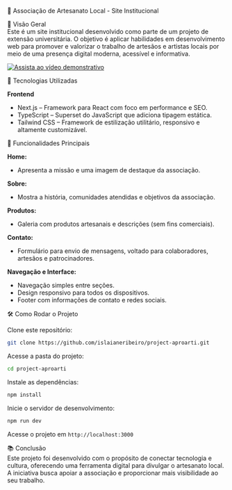 🎨 Associação de Artesanato Local - Site Institucional

📌 Visão Geral  
Este é um site institucional desenvolvido como parte de um projeto de extensão universitária. O objetivo é aplicar habilidades em desenvolvimento web para promover e valorizar o trabalho de artesãos e artistas locais por meio de uma presença digital moderna, acessível e informativa.
 
[![Assista ao vídeo demonstrativo](https://img.youtube.com/vi/ECh1sFZf5Hg/hqdefault.jpg)](https://youtu.be/ECh1sFZf5Hg)

🚀 Tecnologias Utilizadas  

**Frontend**
- Next.js – Framework para React com foco em performance e SEO.
- TypeScript – Superset do JavaScript que adiciona tipagem estática.
- Tailwind CSS – Framework de estilização utilitário, responsivo e altamente customizável.

📌 Funcionalidades Principais

**Home:**  
- Apresenta a missão e uma imagem de destaque da associação.

**Sobre:**  
- Mostra a história, comunidades atendidas e objetivos da associação.

**Produtos:**  
- Galeria com produtos artesanais e descrições (sem fins comerciais).

**Contato:**  
- Formulário para envio de mensagens, voltado para colaboradores, artesãos e patrocinadores.

**Navegação e Interface:**  
- Navegação simples entre seções.  
- Design responsivo para todos os dispositivos.  
- Footer com informações de contato e redes sociais.

🛠️ Como Rodar o Projeto

Clone este repositório:

```bash
git clone https://github.com/islaianeribeiro/project-aproarti.git
```

Acesse a pasta do projeto:

```bash
cd project-aproarti
```

Instale as dependências:

```bash
npm install
```

Inicie o servidor de desenvolvimento:

```bash
npm run dev
```

Acesse o projeto em `http://localhost:3000` 

📚 Conclusão  
Este projeto foi desenvolvido com o propósito de conectar tecnologia e cultura, oferecendo uma ferramenta digital para divulgar o artesanato local. A iniciativa busca apoiar a associação e proporcionar mais visibilidade ao seu trabalho.
